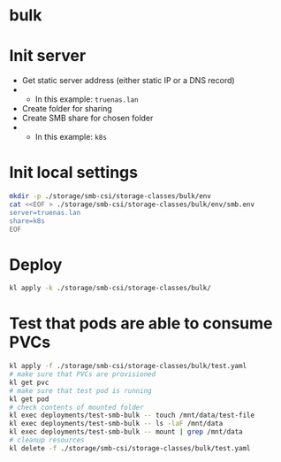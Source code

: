 
# bulk

# Init server

- Get static server address (either static IP or a DNS record)
- - In this example: `truenas.lan`
- Create folder for sharing
- Create SMB share for chosen folder
- - In this example: `k8s`

# Init local settings

```bash
mkdir -p ./storage/smb-csi/storage-classes/bulk/env
cat <<EOF > ./storage/smb-csi/storage-classes/bulk/env/smb.env
server=truenas.lan
share=k8s
EOF
```

# Deploy

```bash
kl apply -k ./storage/smb-csi/storage-classes/bulk/
```

# Test that pods are able to consume PVCs

```bash
kl apply -f ./storage/smb-csi/storage-classes/bulk/test.yaml
# make sure that PVCs are provisioned
kl get pvc
# make sure that test pod is running
kl get pod
# check contents of mounted folder
kl exec deployments/test-smb-bulk -- touch /mnt/data/test-file
kl exec deployments/test-smb-bulk -- ls -laF /mnt/data
kl exec deployments/test-smb-bulk -- mount | grep /mnt/data
# cleanup resources
kl delete -f ./storage/smb-csi/storage-classes/bulk/test.yaml
```
